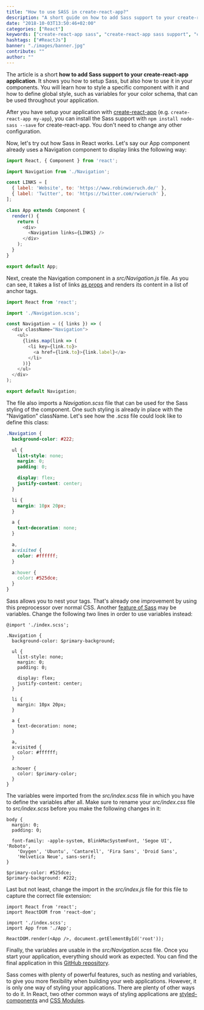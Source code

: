 ```yaml
---
title: "How to use SASS in create-react-app?"
description: "A short guide on how to add Sass support to your create-react-app application which shows you how to setup Sass, but also how to use it in your React components ..."
date: "2018-10-03T13:50:46+02:00"
categories: ["React"]
keywords: ["create-react-app sass", "create-react-app sass support", "create-react-app sass without eject"]
hashtags: ["#ReactJs"]
banner: "./images/banner.jpg"
contribute: ""
author: ""
---
```


<Sponsorship />

The article is a short **how to add Sass support to your create-react-app application**. It shows you how to setup Sass, but also how to use it in your components. You will learn how to style a specific component with it and how to define global style, such as variables for your color schema, that can be used throughout your application.

After you have setup your application with [create-react-app](https://github.com/facebook/create-react-app) (e.g. `create-react-app my-app`), you can install the Sass support with `npm install node-sass --save` for create-react-app. You don't need to change any other configuration.

Now, let's try out how Sass in React works. Let's say our App component already uses a Navigation component to display links the following way:

```javascript
import React, { Component } from 'react';

import Navigation from './Navigation';

const LINKS = [
  { label: 'Website', to: 'https://www.robinwieruch.de/' },
  { label: 'Twitter', to: 'https://twitter.com/rwieruch' },
];

class App extends Component {
  render() {
    return (
      <div>
        <Navigation links={LINKS} />
      </div>
    );
  }
}

export default App;
```

Next, create the Navigation component in a *src/Navigation.js* file. As you can see, it takes a list of links [as props](/react-pass-props-to-component/) and renders its content in a list of anchor tags.

```javascript
import React from 'react';

import './Navigation.scss';

const Navigation = ({ links }) => (
  <div className="Navigation">
    <ul>
      {links.map(link => (
        <li key={link.to}>
          <a href={link.to}>{link.label}</a>
        </li>
      ))}
    </ul>
  </div>
);

export default Navigation;
```

The file also imports a *Navigation.scss* file that can be used for the Sass styling of the component. One such styling is already in place with the "Navigation" className. Let's see how the *.scss* file could look like to define this class:

```css
.Navigation {
  background-color: #222;

  ul {
    list-style: none;
    margin: 0;
    padding: 0;

    display: flex;
    justify-content: center;
  }

  li {
    margin: 10px 20px;
  }

  a {
    text-decoration: none;
  }

  a,
  a:visited {
    color: #ffffff;
  }

  a:hover {
    color: #525dce;
  }
}
```

Sass allows you to nest your tags. That's already one improvement by using this preprocessor over normal CSS. Another [feature of Sass](https://sass-lang.com) may be variables. Change the following two lines in order to use variables instead:

```css{1,4,29}
@import './index.scss';

.Navigation {
  background-color: $primary-background;

  ul {
    list-style: none;
    margin: 0;
    padding: 0;

    display: flex;
    justify-content: center;
  }

  li {
    margin: 10px 20px;
  }

  a {
    text-decoration: none;
  }

  a,
  a:visited {
    color: #ffffff;
  }

  a:hover {
    color: $primary-color;
  }
}
```

The variables were imported from the *src/index.scss* file in which you have to define the variables after all. Make sure to rename your *src/index.css* file to *src/index.scss* before you make the following changes in it:

```css{10,11}
body {
  margin: 0;
  padding: 0;

  font-family: -apple-system, BlinkMacSystemFont, 'Segoe UI', 'Roboto',
    'Oxygen', 'Ubuntu', 'Cantarell', 'Fira Sans', 'Droid Sans',
    'Helvetica Neue', sans-serif;
}

$primary-color: #525dce;
$primary-background: #222;
```

Last but not least, change the import in the *src/index.js* file for this file to capture the correct file extension:

```javascript{4}
import React from 'react';
import ReactDOM from 'react-dom';

import './index.scss';
import App from './App';

ReactDOM.render(<App />, document.getElementById('root'));
```

Finally, the variables are usable in the *src/Navigation.scss* file. Once you start your application, everything should work as expected. You can find the final application in this [GitHub repository](https://github.com/the-road-to-learn-react/create-react-app-with-sass).

<Divider />

Sass comes with plenty of powerful features, such as nesting and variables, to give you more flexibility when building your web applications. However, it is only one way of styling your applications. There are plenty of other ways to do it. In React, two other common ways of styling applications are [styled-components](https://github.com/the-road-to-learn-react/react-styled-components-example) and [CSS Modules](/create-react-app-css-modules).

